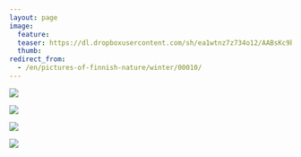 ```yaml
---
layout: page
image:
  feature:
  teaser: https://dl.dropboxusercontent.com/sh/ea1wtnz7z734o12/AABsKc9bB8ChfoRqpnyEdy4La/luontokuvat/talvi/IMG_2668-245px.jpg
  thumb:
redirect_from:
  - /en/pictures-of-finnish-nature/winter/00010/
---
```


[![](https://dl.dropboxusercontent.com/sh/ea1wtnz7z734o12/AAAznMl72ZmkFeOIXboqZNp6a/luontokuvat/talvi/IMG_2668-800px.jpg)](https://dl.dropboxusercontent.com/sh/ea1wtnz7z734o12/AACQcGtMYmST2U_qvXIXkHaDa/luontokuvat/talvi/IMG_2668.jpg)

[![](https://dl.dropboxusercontent.com/sh/ea1wtnz7z734o12/AADmiBkhks86pqbK2gcmp1CJa/luontokuvat/talvi/IMG_2670-800px.jpg)](https://dl.dropboxusercontent.com/sh/ea1wtnz7z734o12/AACECWzGySMA9b4iSGy2KaFFa/luontokuvat/talvi/IMG_2670.jpg)

[![](https://dl.dropboxusercontent.com/sh/ea1wtnz7z734o12/AAD7hbOQZTJvA52lC2BVh7nSa/luontokuvat/talvi/IMG_2671-800px.jpg)](https://dl.dropboxusercontent.com/sh/ea1wtnz7z734o12/AADKTV09btyNXtKnQELP27lUa/luontokuvat/talvi/IMG_2671.jpg)

[![](https://dl.dropboxusercontent.com/sh/ea1wtnz7z734o12/AADfIH_r5QpsTihlb6Bsn6nKa/luontokuvat/talvi/IMG_2682-800px.jpg)](https://dl.dropboxusercontent.com/sh/ea1wtnz7z734o12/AADZyqysqoa05j6Pmb4Q7Czya/luontokuvat/talvi/IMG_2682.jpg)
